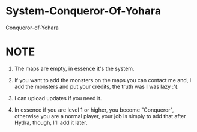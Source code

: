 # System-Conqueror-Of-Yohara
 Conqueror-of-Yohara


# NOTE

1. The maps are empty, in essence it's the system.

2. If you want to add the monsters on the maps you can contact me and, I add the monsters and put your credits, the truth was I was lazy :'(.

3. I can upload updates if you need it.

4. In essence if you are level 1 or higher, you become "Conqueror", otherwise you are a normal player, your job is simply to add that after Hydra, though, I'll add it later.
